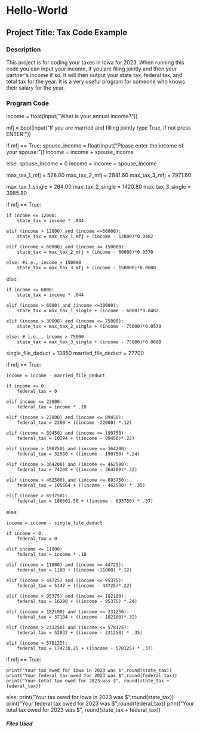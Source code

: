 # Hello-World

## Project Title: Tax Code Example


### Description
This project is for coding your taxes in Iowa for 2023. When running this code you can input your income, if you are filing jointly and then your partner's income if so. It will then output your state tax, federal tax, and total tax for the year. It is a very useful program for someone who knows their salary for the year. 

### Program Code

income = float(input("What is your annual income?"))

mfj = bool(input("If you are married and filling jointly type True, if not press ENTER:"))

if mfj == True:
    spouse_income = float(input("Please enter the income of your spouse:"))
    income = income + spouse_income

else:
    spouse_income = 0
    income = income + spouse_income
  
max_tax_1_mfj = 528.00
max_tax_2_mfj = 2841.60
max_tax_3_mfj = 7971.60

max_tax_1_single = 264.00
max_tax_2_single = 1420.80
max_tax_3_single = 3985.80

if mfj == True:
    
    if income <= 12000:
        state_tax = income * .044
        
    elif (income > 12000) and (income <=60000):
        state_tax = max_tax_1_mfj + (income - 12000)*0.0482
    
    elif (income > 60000) and (income <= 150000):
        state_tax = max_tax_2_mfj + (income - 60000)*0.0570
    
    else: #i.e., income > 150000
        state_tax = max_tax_3_mfj + (income - 150000)*0.0600

else:

    if income <= 6000:
        state_tax = income * .044
        
    elif (income > 6000) and (income <=30000):
        state_tax = max_tax_1_single + (income - 6000)*0.0482
    
    elif (income > 30000) and (income <= 75000):
        state_tax = max_tax_2_single + (income - 75000)*0.0570
        
    else: # i.e. , income > 75000
        state_tax = max_tax_3_single + (income - 75000)*0.0600
        
single_file_deduct = 13850
married_file_deduct = 27700

if mfj == True:
    
    income = income - married_file_deduct
    
    if income <= 0:
        federal_tax = 0 
    
    elif income <= 22000:
        federal_tax = income * .10
        
    elif (income > 22000) and (income <= 89450):
        federal_tax = 2200 + ((income -22000) *.12)
    
    elif (income > 89450) and (income <= 190750):
        federal_tax = 10294 + ((income - 89450)*.22)
    
    elif (income > 190750) and (income <= 364200):
        federal_tax = 32580 + ((income - 190750) *.24)
    
    elif (income > 364200) and (income <= 462500):
        federal_tax = 74208 + ((income - 364200)*.32)
    
    elif (income > 462500) and (income <= 693750):
        federal_tax = 105664 + ((income - 462500) * .35)
    
    elif (income > 693750):
        federal_tax = 186601.50 + ((income - 693750) * .37)
   
else: 
    
    income = income - single_file_deduct
    
    if income < 0:
        federal_tax = 0 
        
    elif income <= 11000:
        federal_tax = income * .10
        
    elif (income > 11000) and (income <= 44725):
        federal_tax = 1100 + ((income -11000) *.12)
    
    elif (income > 44725) and (income <= 95375):
        federal_tax = 5147 + ((income - 44725)*.22)
    
    elif (income > 95375) and (income <= 182100):
        federal_tax = 16290 + ((income - 95375) *.24)
    
    elif (income > 182100) and (income <= 231250):
        federal_tax = 37104 + ((income - 182100)*.32)
    
    elif (income > 231250) and (income <= 578125):
        federal_tax = 52832 + ((income - 231250) * .35)
    
    elif (income > 578125):
        federal_tax = 174238.25 + ((income - 578125) * .37)

if mfj == True:
    
    print("Your tax owed for Iowa in 2023 was $",round(state_tax))
    print("Your federal tax owed for 2023 was $",round(federal_tax))
    print("Your total tax owed for 2023 was $", round(state_tax + federal_tax))

else:
    print("Your tax owed for Iowa in 2023 was $",round(state_tax))
    print("Your federal tax owed for 2023 was $",round(federal_tax))
    print("Your total tax owed for 2023 was $", round(state_tax + federal_tax))

##### Files Used

